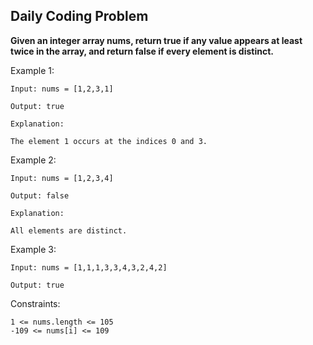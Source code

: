 ## Daily Coding Problem

**Given an integer array nums, return true if any value appears at least twice in the array, and return false if every element is distinct.**

Example 1:
```
Input: nums = [1,2,3,1]

Output: true

Explanation:

The element 1 occurs at the indices 0 and 3.
```
Example 2:
```
Input: nums = [1,2,3,4]

Output: false

Explanation:

All elements are distinct.
```
Example 3:
```
Input: nums = [1,1,1,3,3,4,3,2,4,2]

Output: true
```


Constraints:
```
1 <= nums.length <= 105
-109 <= nums[i] <= 109
```